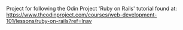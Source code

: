 Project for following the Odin Project 'Ruby on Rails' tutorial found at:
https://www.theodinproject.com/courses/web-development-101/lessons/ruby-on-rails?ref=lnav
